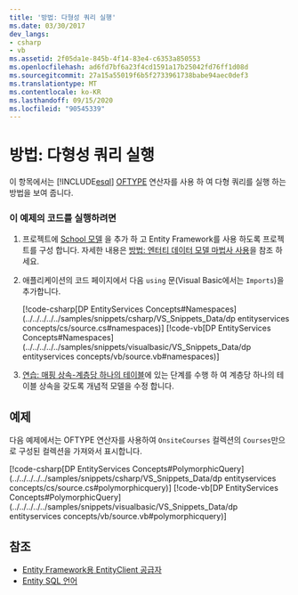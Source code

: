 ```yaml
---
title: '방법: 다형성 쿼리 실행'
ms.date: 03/30/2017
dev_langs:
- csharp
- vb
ms.assetid: 2f05da1e-845b-4f14-83e4-c6353a850553
ms.openlocfilehash: ad6fd7bf6a23f4cd1591a17b25042fd76ff1d08d
ms.sourcegitcommit: 27a15a55019f6b5f2733961738babe94aec0def3
ms.translationtype: MT
ms.contentlocale: ko-KR
ms.lasthandoff: 09/15/2020
ms.locfileid: "90545339"
---
```

# <a name="how-to-execute-a-polymorphic-query"></a>방법: 다형성 쿼리 실행

이 항목에서는 [!INCLUDE[esql](../../../../../includes/esql-md.md)] [OFTYPE](./language-reference/oftype-entity-sql.md) 연산자를 사용 하 여 다형 쿼리를 실행 하는 방법을 보여 줍니다.

### <a name="to-run-the-code-in-this-example"></a>이 예제의 코드를 실행하려면

1. 프로젝트에 [School 모델](/previous-versions/dotnet/netframework-4.0/bb896300(v=vs.100)) 을 추가 하 고 Entity Framework를 사용 하도록 프로젝트를 구성 합니다. 자세한 내용은 [방법: 엔터티 데이터 모델 마법사 사용](/previous-versions/dotnet/netframework-4.0/bb738677(v=vs.100))을 참조 하세요.

2. 애플리케이션의 코드 페이지에서 다음 `using` 문(Visual Basic에서는 `Imports`)을 추가합니다.

    [!code-csharp[DP EntityServices Concepts#Namespaces](../../../../../samples/snippets/csharp/VS_Snippets_Data/dp entityservices concepts/cs/source.cs#namespaces)]
    [!code-vb[DP EntityServices Concepts#Namespaces](../../../../../samples/snippets/visualbasic/VS_Snippets_Data/dp entityservices concepts/vb/source.vb#namespaces)]

3. [연습: 매핑 상속-계층당 하나의 테이블](/previous-versions/dotnet/netframework-4.0/cc716683(v=vs.100))에 있는 단계를 수행 하 여 계층당 하나의 테이블 상속을 갖도록 개념적 모델을 수정 합니다.

## <a name="example"></a>예제

다음 예제에서는 OFTYPE 연산자를 사용하여 `OnsiteCourses` 컬렉션의 `Courses`만으로 구성된 컬렉션을 가져와서 표시합니다.

[!code-csharp[DP EntityServices Concepts#PolymorphicQuery](../../../../../samples/snippets/csharp/VS_Snippets_Data/dp entityservices concepts/cs/source.cs#polymorphicquery)]
[!code-vb[DP EntityServices Concepts#PolymorphicQuery](../../../../../samples/snippets/visualbasic/VS_Snippets_Data/dp entityservices concepts/vb/source.vb#polymorphicquery)]

## <a name="see-also"></a>참조

- [Entity Framework용 EntityClient 공급자](entityclient-provider-for-the-entity-framework.md)
- [Entity SQL 언어](./language-reference/entity-sql-language.md)
